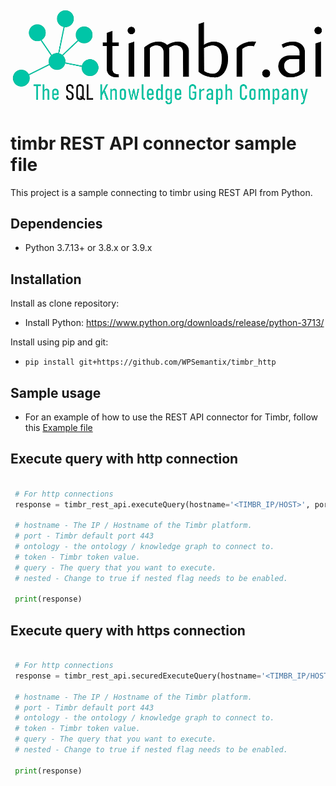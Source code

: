 ![Timbr logo description](Timbr_logo.png)

# timbr REST API connector sample file
This project is a sample connecting to timbr using REST API from Python.

## Dependencies
- Python 3.7.13+ or 3.8.x or 3.9.x

## Installation
Install as clone repository:
- Install Python: https://www.python.org/downloads/release/python-3713/

Install using pip and git:
- `pip install git+https://github.com/WPSemantix/timbr_http`

## Sample usage
- For an example of how to use the REST API connector for Timbr, follow this [Example file](example.py)

## Execute query with http connection
 ```python

  # For http connections
  response = timbr_rest_api.executeQuery(hostname='<TIMBR_IP/HOST>', port='<TIMBR_PORT>', ontology='<ONTOLOGY_NAME>', token='<USER_TOKEN>', query='<TIMBR_QUERY>', nested='<true/false>')

  # hostname - The IP / Hostname of the Timbr platform.
  # port - Timbr default port 443
  # ontology - the ontology / knowledge graph to connect to.
  # token - Timbr token value.
  # query - The query that you want to execute.
  # nested - Change to true if nested flag needs to be enabled.

  print(response)
```

## Execute query with https connection
 ```python

  # For http connections
  response = timbr_rest_api.securedExecuteQuery(hostname='<TIMBR_IP/HOST>', port='<TIMBR_PORT>', ontology='<ONTOLOGY_NAME>', token='<USER_TOKEN>', query='<TIMBR_QUERY>', nested='<true/false>')

  # hostname - The IP / Hostname of the Timbr platform.
  # port - Timbr default port 443
  # ontology - the ontology / knowledge graph to connect to.
  # token - Timbr token value.
  # query - The query that you want to execute.
  # nested - Change to true if nested flag needs to be enabled.

  print(response)
```
